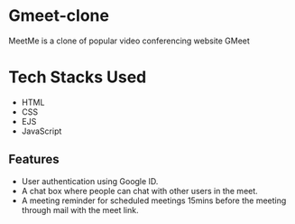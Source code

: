 # Gmeet-clone
 MeetMe is a clone of popular video conferencing website GMeet

# Tech Stacks Used
*  HTML
*  CSS
*  EJS
* JavaScript

## Features 
-  User authentication using Google ID.
-  A chat box where people can chat with other users in the meet.
-  A meeting reminder for scheduled meetings 15mins before the meeting through mail with the meet link.

